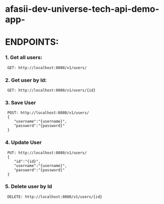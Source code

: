 # afasii-dev-universe-tech-api-demo-app-

# ENDPOINTS:

### 1. Get all users:

     GET: http://localhost:8080/v1/users/        

### 2. Get user by Id:

     GET: http://localhost:8080/v1/users/{id}  

### 3. Save User

     POST: http://localhost:8080/v1/users/
     {
        "username":"{username}",
        "password":"{password}"
     }

### 4. Update User

     PUT: http://localhost:8080/v1/users/
     {
        "id":"{id}",
        "username":"{username}",
        "password":"{password}"
     }

### 5. Delete user by Id

     DELETE: http://localhost:8080/v1/users/{id} 